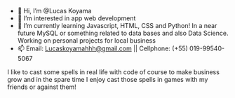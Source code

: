 - 👋 Hi, I’m @Lucas Koyama
- 👀 I’m interested in app web development
- 🌱 I’m currently learning Javascript, HTML, CSS and Python! In a near future MySQL or something related to data bases and also Data Science. Working on personal projects for local business
- 📫 Email: Lucaskoyamahhh@gmail.com || Cellphone: (+55) 019-99540-5067

I like to cast some spells in real life with code of course to make business grow and in the spare time I enjoy cast those spells in games with my friends or against them!

<!---
Lucaskoyamah/Lucaskoyamah is a ✨ special ✨ repository because its `README.md` (this file) appears on your GitHub profile.
You can click the Preview link to take a look at your changes.
--->
